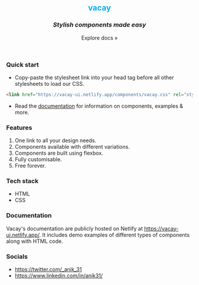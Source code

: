 <h2 align="center" style="color: #00adef;"><b>vacay</b></h2>
<h3 align="center"><i>Stylish components made easy</i></h3>
<p align="center"><a>Explore docs »</a></p>
<br>

### Quick start
* Copy-paste the stylesheet link into your head tag before all other stylesheets to load our CSS.
```html
<link href="https://vacay-ui.netlify.app/components/vacay.css" rel="stylesheet">
```
* Read the [documentation](https://vacay-ui.netlify.app/docs.html) for information on components, examples & more.

### Features
1. One link to all your design needs.
1. Components available with different variations.
1. Components are built using flexbox.
1. Fully customisable.
1. Free forever.

### Tech stack
* HTML
* CSS

### Documentation
Vacay's documentation are publicly hosted on Netlify at https://vacay-ui.netlify.app/. It includes demo examples of different types of components along with HTML code.

### Socials
* https://twitter.com/_anik_31
* https://www.linkedin.com/in/anik31/
